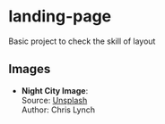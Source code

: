 # landing-page
Basic project to check the skill of layout


## Images

- **Night City Image**:  
  Source: [Unsplash](https://unsplash.com/photos/a-view-of-a-city-at-night-from-across-the-street-zl4YgnCMg-w)  
  Author: Chris Lynch
